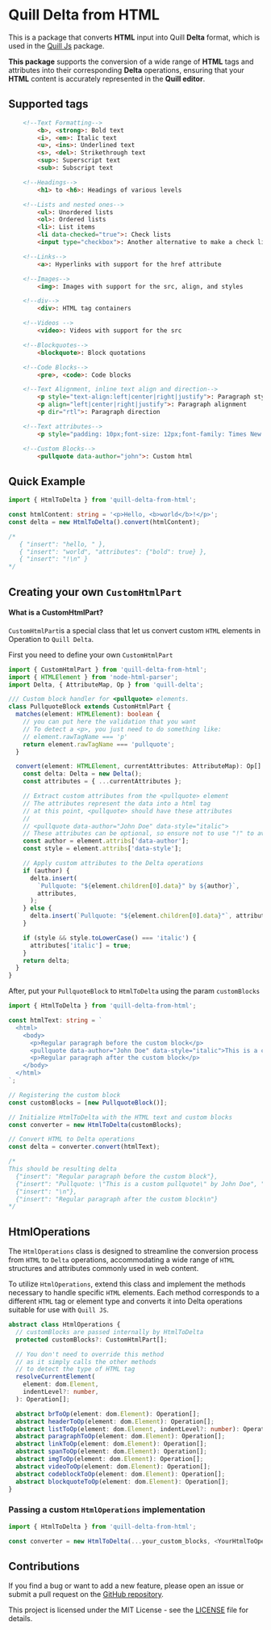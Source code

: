 # Quill Delta from HTML

This is a package that converts **HTML** input into Quill **Delta** format, which is used in the [Quill Js](https://quilljs.com/) package.

**This package** supports the conversion of a wide range of **HTML** tags and attributes into their corresponding **Delta** operations, ensuring that your **HTML** content is accurately represented in the **Quill editor**.

## Supported tags

```html
    <!--Text Formatting-->
        <b>, <strong>: Bold text
        <i>, <em>: Italic text
        <u>, <ins>: Underlined text
        <s>, <del>: Strikethrough text
        <sup>: Superscript text
        <sub>: Subscript text

    <!--Headings-->
        <h1> to <h6>: Headings of various levels

    <!--Lists and nested ones-->
        <ul>: Unordered lists
        <ol>: Ordered lists
        <li>: List items
        <li data-checked="true">: Check lists
        <input type="checkbox">: Another alternative to make a check lists

    <!--Links-->
        <a>: Hyperlinks with support for the href attribute

    <!--Images-->
        <img>: Images with support for the src, align, and styles

    <!--div-->
        <div>: HTML tag containers

    <!--Videos -->
        <video>: Videos with support for the src

    <!--Blockquotes-->
        <blockquote>: Block quotations

    <!--Code Blocks-->
        <pre>, <code>: Code blocks

    <!--Text Alignment, inline text align and direction-->
        <p style="text-align:left|center|right|justify">: Paragraph style alignment
        <p align="left|center|right|justify">: Paragraph alignment
        <p dir="rtl">: Paragraph direction

    <!--Text attributes-->
        <p style="padding: 10px;font-size: 12px;font-family: Times New Roman;color:#ffffff">: Inline attributes

    <!--Custom Blocks-->
        <pullquote data-author="john">: Custom html
```

## Quick Example

```typescript
import { HtmlToDelta } from 'quill-delta-from-html';

const htmlContent: string = '<p>Hello, <b>world</b>!</p>';
const delta = new HtmlToDelta().convert(htmlContent);

/*
   { "insert": "hello, " },
   { "insert": "world", "attributes": {"bold": true} },
   { "insert": "!\n" }
*/
```

## Creating your own `CustomHtmlPart`

#### What is a CustomHtmlPart?

`CustomHtmlPart`is a special class that let us convert custom `HTML` elements in Operation to `Quill Delta`. 

First you need to define your own `CustomHtmlPart`

```typescript
import { CustomHtmlPart } from 'quill-delta-from-html';
import { HTMLElement } from 'node-html-parser';
import Delta, { AttributeMap, Op } from 'quill-delta';

/// Custom block handler for <pullquote> elements.
class PullquoteBlock extends CustomHtmlPart {
  matches(element: HTMLElement): boolean {
    // you can put here the validation that you want
    // To detect a <p>, you just need to do something like:
    // element.rawTagName === 'p'
    return element.rawTagName === 'pullquote';
  }

  convert(element: HTMLElement, currentAttributes: AttributeMap): Op[] {
    const delta: Delta = new Delta();
    const attributes = { ...currentAttributes };

    // Extract custom attributes from the <pullquote> element
    // The attributes represent the data into a html tag
    // at this point, <pullquote> should have these attributes
    //
    // <pullquote data-author="John Doe" data-style="italic">
    // These attributes can be optional, so ensure not to use "!" to avoid any null conflict
    const author = element.attribs['data-author'];
    const style = element.attribs['data-style'];

    // Apply custom attributes to the Delta operations
    if (author) {
      delta.insert(
        `Pullquote: "${element.children[0].data}" by ${author}`,
        attributes,
      );
    } else {
      delta.insert(`Pullquote: "${element.children[0].data}"`, attributes);
    }

    if (style && style.toLowerCase() === 'italic') {
      attributes['italic'] = true;
    }
    return delta;
  }
}
```

After, put your `PullquoteBlock` to `HtmlToDelta` using the param `customBlocks`

```typescript
import { HtmlToDelta } from 'quill-delta-from-html';

const htmlText: string = `
  <html>
    <body>
      <p>Regular paragraph before the custom block</p>
      <pullquote data-author="John Doe" data-style="italic">This is a custom pullquote</pullquote>
      <p>Regular paragraph after the custom block</p>
    </body>
  </html>
`;

// Registering the custom block
const customBlocks = [new PullquoteBlock()];

// Initialize HtmlToDelta with the HTML text and custom blocks
const converter = new HtmlToDelta(customBlocks);

// Convert HTML to Delta operations
const delta = converter.convert(htmlText);

/*
This should be resulting delta
  {"insert": "Regular paragraph before the custom block"},
  {"insert": "Pullquote: \"This is a custom pullquote\" by John Doe", "attributes": {"italic": true}},
  {"insert": "\n"},
  {"insert": "Regular paragraph after the custom block\n"}
*/
```

## HtmlOperations

The `HtmlOperations` class is designed to streamline the conversion process from `HTML` to `Delta` operations, accommodating a wide range of `HTML` structures and attributes commonly used in web content.

To utilize `HtmlOperations`, extend this class and implement the methods necessary to handle specific `HTML` elements. Each method corresponds to a different `HTML` tag or element type and converts it into Delta operations suitable for use with `Quill JS`.

```typescript
abstract class HtmlOperations {
  // customBlocks are passed internally by HtmlToDelta
  protected customBlocks?: CustomHtmlPart[];

  // You don't need to override this method
  // as it simply calls the other methods
  // to detect the type of HTML tag
  resolveCurrentElement(
    element: dom.Element,
    indentLevel?: number,
  ): Operation[];

  abstract brToOp(element: dom.Element): Operation[];
  abstract headerToOp(element: dom.Element): Operation[];
  abstract listToOp(element: dom.Element, indentLevel?: number): Operation[];
  abstract paragraphToOp(element: dom.Element): Operation[];
  abstract linkToOp(element: dom.Element): Operation[];
  abstract spanToOp(element: dom.Element): Operation[];
  abstract imgToOp(element: dom.Element): Operation[];
  abstract videoToOp(element: dom.Element): Operation[];
  abstract codeblockToOp(element: dom.Element): Operation[];
  abstract blockquoteToOp(element: dom.Element): Operation[];
}
```

### Passing a custom `HtmlOperations` implementation 

```typescript
import { HtmlToDelta } from 'quill-delta-from-html';

const converter = new HtmlToDelta(...your_custom_blocks, <YourHtmlToOperationsImpl>);
```

## Contributions

If you find a bug or want to add a new feature, please open an issue or submit a pull request on the [GitHub repository](https://github.com/CatHood0/quill-delta-from-html).

This project is licensed under the MIT License - see the [LICENSE](https://github.com/CatHood0/quill-delta-from-html/blob/Main/LICENSE) file for details.
